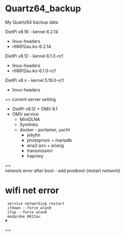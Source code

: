 # Quartz64_backup
My Quartz64 backup data

DietPi v8.16 - kernel 6.2.14
 - linux-headers
 - rtl8812au.ko-6.2.14

DietPi v8.12 - kernel 6.1.0-rc1
 - linux-headers
 - rtl8812au.ko-6.1.0-rc1

DietPi v8.x - kernel 5.19.0-rc1
 - linux-headers

== current server setting
- DietPi v8.12 + OMV 6.1
 - OMV service
   + MiniDLNA
   + Symlinks
   + docker - portainer, yacht
     + jellyfin
     + photoprism + mariadb
     + aria2-pro + ariang
     + transmission
     + haproxy
     
==      
 network error after boot - add postboot (restart network)
 # wifi net error
	 service networking restart
	 ifdown --force wlan0
	 ifup --force wlan0
	 modprobe 8812au
	#
 
== 
